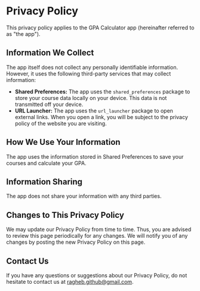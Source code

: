 # Privacy Policy

This privacy policy applies to the GPA Calculator app (hereinafter referred to as "the app").

## Information We Collect

The app itself does not collect any personally identifiable information. However, it uses the following third-party services that may collect information:

*   **Shared Preferences:** The app uses the `shared_preferences` package to store your course data locally on your device. This data is not transmitted off your device.
*   **URL Launcher:** The app uses the `url_launcher` package to open external links. When you open a link, you will be subject to the privacy policy of the website you are visiting.

## How We Use Your Information

The app uses the information stored in Shared Preferences to save your courses and calculate your GPA.

## Information Sharing

The app does not share your information with any third parties.

## Changes to This Privacy Policy

We may update our Privacy Policy from time to time. Thus, you are advised to review this page periodically for any changes. We will notify you of any changes by posting the new Privacy Policy on this page.

## Contact Us

If you have any questions or suggestions about our Privacy Policy, do not hesitate to contact us at ragheb.github@gmail.com.
